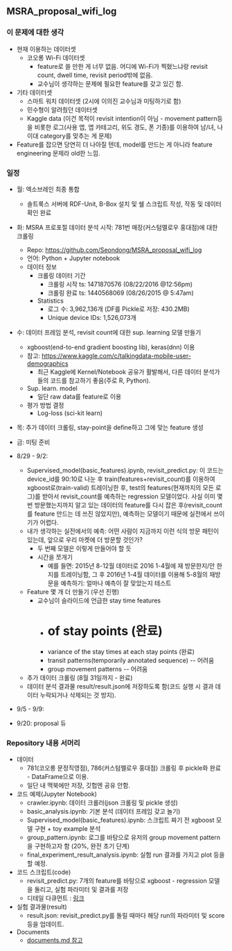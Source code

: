 ## MSRA_proposal_wifi_log

### 이 문제에 대한 생각
* 현재 이용하는 데이터셋
	* 코오롱 Wi-Fi 데이터셋 
		* feature로 쓸 만한 게 너무 없음. 어디에 Wi-Fi가 찍혔느냐랑 revisit count, dwell time, revisit period밖에 없음.
		* 교수님이 생각하는 문제에 필요한 feature를 갖고 있긴 함.
* 기타 데이터셋
	* 스마트 워치 데이터셋 (2시에 이의진 교수님과 미팅하기로 함)
	* 민수형이 알려줬던 데이터셋
	* Kaggle data (이건 목적이 revisit intention이 아님 - movement pattern등을 비롯한 로그(사용 앱, 앱 카테고리, 위도 경도, 폰 기종)를 이용하여 남/녀, 나이대 category를 맞추는 게 문제)
* Feature를 잡으면 당연히 더 나아질 텐데, model를 만드는 게 아니라 feature engineering 문제라 old한 느낌.


### 일정
* 월: 엑소브레인 최종 통합
	* 솔트룩스 서버에 RDF-Unit, B-Box 설치 및 쉘 스크립트 작성, 작동 및 데이터 확인 완료
* 화: MSRA 프로포절 데이터 분석 시작: 781번 매장(커스텀멜로우 홍대점)에 대한 크롤링
	* Repo: https://github.com/Seondong/MSRA_proposal_wifi_log
	* 언어: Python + Jupyter notebook
	* 데이터 정보
		* 크롤링 데이터 기간
			* 크롤링 시작 ts: 1471870576 (08/22/2016 @12:56pm)
			* 크롤링 완료 ts: 1440568069 (08/26/2015 @ 5:47am)
		* Statistics
			* 로그 수: 3,962,136개 (DF를 Pickle로 저장: 430.2MB)
			* Unique device IDs: 1,526,073개
* 수: 데이터 프레임 분석, revisit count에 대한 sup. learning 모델 만들기
	* xgboost(end-to-end gradient boosting lib), keras(dnn) 이용
	* 참고: https://www.kaggle.com/c/talkingdata-mobile-user-demographics
		* 최근 Kaggle에 Kernel/Notebook 공유가 활발해서, 다른 데이터 분석가들의 코드를 참고하기 좋음(주로 R, Python).
	* Sup. learn. model
		* 일단 raw data를 feature로 이용
	* 평가 방법 결정
		* Log-loss (sci-kit learn)
* 목: 추가 데이터 크롤링, stay-point을 define하고 그에 맞는 feature 생성
* 금: 미팅 준비

* 8/29 - 9/2:
	* Supervised_model(basic_features).ipynb, revisit_predict.py: 이 코드는 device_id를 90:10로 나눈 후 train(features+revisit_count)를 이용하여 xgboost로(train-valid) 트레이닝한 후, test의 features(현재까지의 모든 로그)를 받아서 revisit_count를 예측하는 regression 모델이었다.  사실 이미 몇번 방문했는지까지 알고 있는 데이터의 feature를 다시 잡은 후(revisit_count를 feature 만드는 데 쓰진 않았지만), 예측하는 모델이기 때문에 실전에서 쓰이기가 어렵다.  
	* 내가 생각하는 실전에서의 예측: 어떤 사람이 지금까지 이런 식의 방문 패턴이 있는데, 앞으로 우리 마켓에 더 방문할 것인가?  
		* 두 번째 모델은 이렇게 만들어야 할 듯
		* 시간을 쪼개기 
			* 예를 들면: 2015년 8-12월 데이터로 2016 1-4월에 재 방문한지/안 한지를 트레이닝함, 그 후 2016년 1-4월 데이터를 이용해 5-8월의 재방문을 예측하기: 얼마나 예측이 잘 맞았는지 테스트
	*  Feature 몇 개 더 만들기 (우선 진행)
		* 교수님이 슬라이드에 언급한 stay time features
			* # of stay points (완료)
			* variance of the stay times at each stay points  (완료)
			* transit patterns(temporarily annotated sequence)  -- 어려움  
			* group movement patterns  -- 어려움 
	* 추가 데이터 크롤링 (8월 31일까지 - 완료)
	* 데이터 분석 결과물 result/result.json에 저장하도록 함(코드 실행 시 결과 데이터 누락되거나 삭제되는 것 방지).

* 9/5 - 9/9:

* 9/20: proposal 듀 



### Repository 내용 서머리
* 데이터
	* 781(코오롱 문정직영점), 786(커스텀멜로우 홍대점) 크롤링 후 pickle화 완료 - DataFrame으로 이용.
	* 일단 내 맥북에만 저장, 깃헙엔 공유 안함.
* 코드 예제(Jupyter Notebook)
	* crawler.ipynb: 데이터 크롤러(json 크롤링 및 pickle 생성)
	* basic_analysis.ipynb: 기본 분석 (데이터 프레임 갖고 놀기)
	* Supervised_model(basic_features).ipynb: 스크립트 짜기 전 xgboost 모델 구현 + toy example 분석
	* group_pattern.ipynb: 로그를 바탕으로 유저의 group movement pattern을 구현하고자 함 (20%, 완전 초기 단계)
	* final_experiment_result_analysis.ipynb: 실험 run 결과를 가지고 plot 등을 할 예정.
* 코드 스크립트(code)
	* revisit_predict.py: 7개의 feature를 바탕으로 xgboost - regression 모델을 돌리고, 실험 파라미터 및 결과를 저장 
	* 디테일 다큐먼트 : [링크](/code/explanation.md)
* 실험 결과물(result)
	* result.json: revisit_predict.py를 돌릴 때마다 해당 run의 파라미터 및 score 등을 업데이트.
* Documents
	* [documents.md 참고](/documents/documents.md)




